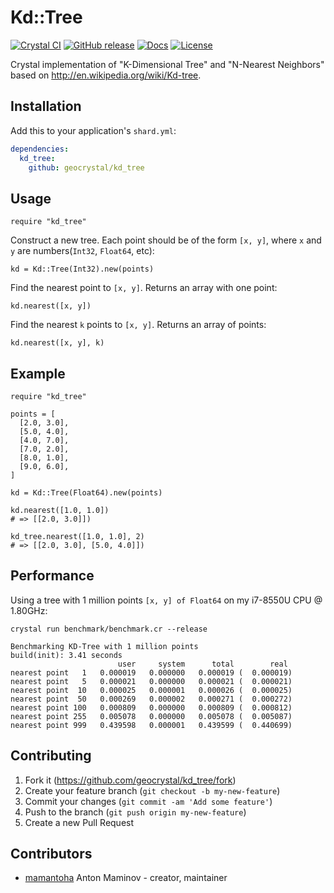 # Kd::Tree

[![Crystal CI](https://github.com/geocrystal/kd_tree/actions/workflows/crystal.yml/badge.svg)](https://github.com/geocrystal/kd_tree/actions/workflows/crystal.yml)
[![GitHub release](https://img.shields.io/github/release/geocrystal/kd_tree.svg)](https://github.com/geocrystal/kd_tree/releases)
[![Docs](https://img.shields.io/badge/docs-available-brightgreen.svg)](https://geocrystal.github.io/kd_tree/)
[![License](https://img.shields.io/github/license/geocrystal/kd_tree.svg)](https://github.com/geocrystal/kd_tree/blob/master/LICENSE)

Crystal implementation of "K-Dimensional Tree" and "N-Nearest Neighbors"
based on <http://en.wikipedia.org/wiki/Kd-tree>.

## Installation

Add this to your application's `shard.yml`:

```yaml
dependencies:
  kd_tree:
    github: geocrystal/kd_tree
```

## Usage

```crystal
require "kd_tree"
```

Construct a new tree. Each point should be of the form `[x, y]`, where `x` and `y` are numbers(`Int32`, `Float64`, etc):

```crystal
kd = Kd::Tree(Int32).new(points)
```

Find the nearest point to `[x, y]`. Returns an array with one point:

```crystal
kd.nearest([x, y])
```

Find the nearest `k` points to `[x, y]`. Returns an array of points:

```crystal
kd.nearest([x, y], k)
```

## Example

```crystal
require "kd_tree"

points = [
  [2.0, 3.0],
  [5.0, 4.0],
  [4.0, 7.0],
  [7.0, 2.0],
  [8.0, 1.0],
  [9.0, 6.0],
]

kd = Kd::Tree(Float64).new(points)

kd.nearest([1.0, 1.0])
# => [[2.0, 3.0]])

kd_tree.nearest([1.0, 1.0], 2)
# => [[2.0, 3.0], [5.0, 4.0]])
```

## Performance

Using a tree with 1 million points `[x, y] of Float64` on my i7-8550U CPU @ 1.80GHz:

`crystal run benchmark/benchmark.cr --release`

```console
Benchmarking KD-Tree with 1 million points
build(init): 3.41 seconds
                        user     system      total        real
nearest point   1   0.000019   0.000000   0.000019 (  0.000019)
nearest point   5   0.000021   0.000000   0.000021 (  0.000021)
nearest point  10   0.000025   0.000001   0.000026 (  0.000025)
nearest point  50   0.000269   0.000002   0.000271 (  0.000272)
nearest point 100   0.000809   0.000000   0.000809 (  0.000812)
nearest point 255   0.005078   0.000000   0.005078 (  0.005087)
nearest point 999   0.439598   0.000001   0.439599 (  0.440699)
```

## Contributing

1. Fork it (<https://github.com/geocrystal/kd_tree/fork>)
2. Create your feature branch (`git checkout -b my-new-feature`)
3. Commit your changes (`git commit -am 'Add some feature'`)
4. Push to the branch (`git push origin my-new-feature`)
5. Create a new Pull Request

## Contributors

- [mamantoha](https://github.com/mamantoha) Anton Maminov - creator, maintainer
